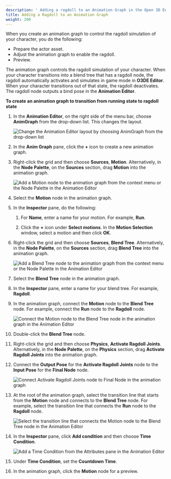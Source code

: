 ```yaml
---
description: ' Adding a ragdoll to an Animation Graph in the Open 3D Engine Animation Editor. '
title: Adding a Ragdoll to an Animation Graph
weight: 200
---
```


When you create an animation graph to control the ragdoll simulation of your character, you do the following:

+ Prepare the actor asset.
+ Adjust the animation graph to enable the ragdoll.
+ Preview.

The animation graph controls the ragdoll simulation of your character. When your character transitions into a blend tree that has a ragdoll node, the ragdoll automatically activates and simulates in game mode in **O3DE Editor**. When your character transitions out of that state, the ragdoll deactivates. The ragdoll node outputs a bind pose in the **Animation Editor**.

**To create an animation graph to transition from running state to ragdoll state**

1. In the **Animation Editor**, on the right side of the menu bar, choose **AnimGraph** from the drop-down list. This changes the layout.

    ![Change the Animation Editor layout by choosing AnimGraph from the drop-down list](/images/user-guide/actor-animation/ragdoll-animation-editor-layout-option-animgraph.png)

1. In the **Anim Graph** pane, click the **+** icon to create a new animation graph.

1. Right-click the grid and then choose **Sources**, **Motion**. Alternatively, in the **Node Palette**, on the **Sources** section, drag **Motion** into the animation graph.

    ![Add a Motion node to the animation graph from the context menu or the Node Palette in the Animation Editor](/images/user-guide/actor-animation/ragdoll-anim-graph-context-menu-motion-node.png)

1. Select the **Motion** node in the animation graph.

1. In the **Inspector** pane, do the following:

   1. For **Name**, enter a name for your motion. For example, **Run**.

   1. Click the **+** icon under **Select motions**. In the **Motion Selection** window, select a motion and then click **OK**.

1. Right-click the grid and then choose **Sources**, **Blend Tree**. Alternatively, in the **Node Palette**, on the **Sources** section, drag **Blend Tree** into the animation graph.

    ![Add a Blend Tree node to the animation graph from the context menu or the Node Palette in the Animation Editor](/images/user-guide/actor-animation/ragdoll-anim-graph-palette-blend-tree.png)

1. Select the **Blend Tree** node in the animation graph.

1. In the **Inspector** pane, enter a name for your blend tree. For example, **Ragdoll**.

1. In the animation graph, connect the **Motion** node to the **Blend Tree** node. For example, connect the **Run** node to the **Ragdoll** node.

    ![Connect the Motion node to the Blend Tree node in the animation graph in the Animation Editor](/images/user-guide/actor-animation/ragdoll-animation-graph-connect-motion-and-ragdoll-nodes.png)

1. Double-click the **Blend Tree** node.

1. Right-click the grid and then choose **Physics**, **Activate Ragdoll Joints**. Alternatively, in the **Node Palette**, on the **Physics** section, drag **Activate Ragdoll Joints** into the animation graph.

1. Connect the **Output Pose** for the **Activate Ragdoll Joints** node to the **Input Pose** for the **Final Node** node.

    ![Connect Activate Ragdoll Joints node to Final Node in the animation graph](/images/user-guide/actor-animation/ragdoll-animation-graph-activate-ragdoll-joints.png)

1. At the root of the animation graph, select the transition line that starts from the **Motion** node and connects to the **Blend Tree** node. For example, select the transition line that connects the **Run** node to the **Ragdoll** node.

    ![Select the transition line that connects the Motion node to the Blend Tree node in the Animation Editor](/images/user-guide/actor-animation/ragdoll-animation-graph-transition-line.png)

1. In the **Inspector** pane, click **Add condition** and then choose **Time Condition**.

    ![Add a Time Condition from the Attributes pane in the Animation Editor](/images/user-guide/actor-animation/ragdoll-animation-graph-add-time-condition.png)

1. Under **Time Condition**, set the **Countdown Time**.

1. In the animation graph, click the **Motion** node for a preview.